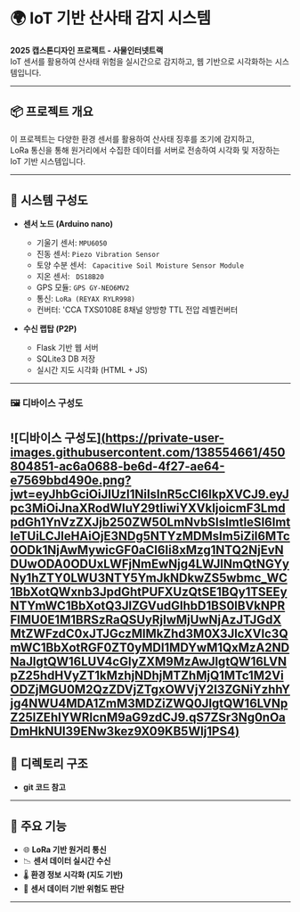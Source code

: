 # 🌍 IoT 기반 산사태 감지 시스템

**2025 캡스톤디자인 프로젝트 - 사물인터넷트랙**  
IoT 센서를 활용하여 산사태 위험을 실시간으로 감지하고, 웹 기반으로 시각화하는 시스템입니다.

---

## 📦 프로젝트 개요

이 프로젝트는 다양한 환경 센서를 활용하여 산사태 징후를 조기에 감지하고,  
LoRa 통신을 통해 원거리에서 수집한 데이터를 서버로 전송하여 시각화 및 저장하는 IoT 기반 시스템입니다.

---

## 🧩 시스템 구성도

- **센서 노드 (Arduino nano)**
  - 기울기 센서: `MPU6050`
  - 진동 센서: `Piezo Vibration Sensor`
  - 토양 수분 센서: ` Capacitive Soil Moisture Sensor Module`
  - 지온 센서: ` DS18B20`
  - GPS 모듈: `GPS GY-NEO6MV2`
  - 통신: `LoRa (REYAX RYLR998)`
  - 컨버터: 'CCA TXS0108E 8채널 양방향 TTL 전압 레벨컨버터

- **수신 랩탑 (P2P)**
  - Flask 기반 웹 서버
  - SQLite3 DB 저장
  - 실시간 지도 시각화 (HTML + JS)

---
### 🖼️ 디바이스 구성도

![디바이스 구성도][(https://private-user-images.githubusercontent.com/138554661/450804851-ac6a0688-be6d-4f27-ae64-e7569bbd490e.png?jwt=eyJhbGciOiJIUzI1NiIsInR5cCI6IkpXVCJ9.eyJpc3MiOiJnaXRodWIuY29tIiwiYXVkIjoicmF3LmdpdGh1YnVzZXJjb250ZW50LmNvbSIsImtleSI6ImtleTUiLCJleHAiOjE3NDg5NTYzMDMsIm5iZiI6MTc0ODk1NjAwMywicGF0aCI6Ii8xMzg1NTQ2NjEvNDUwODA0ODUxLWFjNmEwNjg4LWJlNmQtNGYyNy1hZTY0LWU3NTY5YmJkNDkwZS5wbmc_WC1BbXotQWxnb3JpdGhtPUFXUzQtSE1BQy1TSEEyNTYmWC1BbXotQ3JlZGVudGlhbD1BS0lBVkNPRFlMU0E1M1BRSzRaQSUyRjIwMjUwNjAzJTJGdXMtZWFzdC0xJTJGczMlMkZhd3M0X3JlcXVlc3QmWC1BbXotRGF0ZT0yMDI1MDYwM1QxMzA2NDNaJlgtQW16LUV4cGlyZXM9MzAwJlgtQW16LVNpZ25hdHVyZT1kMzhjNDhjMTZhMjQ1MTc1M2ViODZjMGU0M2QzZDVjZTgxOWVjY2I3ZGNiYzhhYjg4NWU4MDA1ZmM3MDZiZWQ0JlgtQW16LVNpZ25lZEhlYWRlcnM9aG9zdCJ9.qS7ZSr3Ng0nOaDmHkNUl39ENw3kez9X09KB5WIj1PS4)](https://private-user-images.githubusercontent.com/138554661/450804851-ac6a0688-be6d-4f27-ae64-e7569bbd490e.png?jwt=eyJhbGciOiJIUzI1NiIsInR5cCI6IkpXVCJ9.eyJpc3MiOiJnaXRodWIuY29tIiwiYXVkIjoicmF3LmdpdGh1YnVzZXJjb250ZW50LmNvbSIsImtleSI6ImtleTUiLCJleHAiOjE3NDk2MTkxNDQsIm5iZiI6MTc0OTYxODg0NCwicGF0aCI6Ii8xMzg1NTQ2NjEvNDUwODA0ODUxLWFjNmEwNjg4LWJlNmQtNGYyNy1hZTY0LWU3NTY5YmJkNDkwZS5wbmc_WC1BbXotQWxnb3JpdGhtPUFXUzQtSE1BQy1TSEEyNTYmWC1BbXotQ3JlZGVudGlhbD1BS0lBVkNPRFlMU0E1M1BRSzRaQSUyRjIwMjUwNjExJTJGdXMtZWFzdC0xJTJGczMlMkZhd3M0X3JlcXVlc3QmWC1BbXotRGF0ZT0yMDI1MDYxMVQwNTE0MDRaJlgtQW16LUV4cGlyZXM9MzAwJlgtQW16LVNpZ25hdHVyZT1kMzBlODcwNzQwOWQ0MGRjYWFlYWIzZTRkNjhmMDJlMDI1YWJjN2E5YTdjNDQ0YzEwYTQ3YTEwOWZkZmU5MDMzJlgtQW16LVNpZ25lZEhlYWRlcnM9aG9zdCJ9.bUi-JJg-XqLbPvd8rTlxtEIN-khAmUo1pG5BI8jExtA)
---

## 📁 디렉토리 구조
- **git 코드 참고**


---

## 🧠 주요 기능

- 🌐 **LoRa 기반 원거리 통신**
- 📉 **센서 데이터 실시간 수신**
- 🌡️ **환경 정보 시각화 (지도 기반)**
- 🧠 **센서 데이터 기반 위험도 판단**

---

